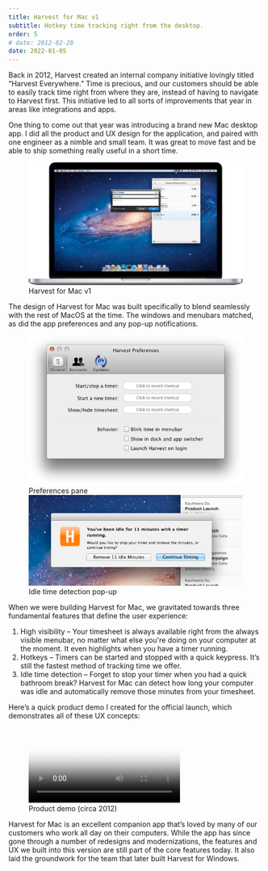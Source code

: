 ```yaml
---
title: Harvest for Mac v1
subtitle: Hotkey time tracking right from the desktop.
order: 5
# date: 2012-02-28
date: 2022-01-05
---
```


<div class="inner">

Back in 2012, Harvest created an internal company initiative lovingly titled “Harvest Everywhere.” Time is precious, and our customers should be able to easily track time right from where they are, instead of having to navigate to Harvest first. This initiative led to all sorts of improvements that year in areas like integrations and apps.

One thing to come out that year was introducing a brand new Mac desktop app. I did all the product and UX design for the application, and paired with one engineer as a nimble and small team. It was great to move fast and be able to ship something really useful in a short time.

</div>

<figure>
  <img src="/images/work/mac-app-store.png" alt="" data-zoomable>
  <figcaption>Harvest for Mac v1</figcaption>
</figure>

<div class="inner">

The design of Harvest for Mac was built specifically to blend seamlessly with the rest of MacOS at the time. The windows and menubars matched, as did the app preferences and any pop-up notifications.

</div>

<figure class="side-by-side">
  <div>
    <div class="bordered">
      <img src="/images/work/mac-preferences.png" alt="" data-zoomable>
    </div>
    <figcaption>Preferences pane</figcaption>
  </div>
  <div>
    <div class="bordered">
      <img src="/images/work/mac-idle.png" alt="" data-zoomable>
    </div>
    <figcaption>Idle time detection pop-up</figcaption>
  </div>
</figure>

<div class="inner">

When we were building Harvest for Mac, we gravitated towards three fundamental features that define the user experience:

1. High visibility – Your timesheet is always available right from the always visible menubar, no matter what else you're doing on your computer at the moment. It even highlights when you have a timer running.
1. Hotkeys – Timers can be started and stopped with a quick keypress. It’s still the fastest method of tracking time we offer.
1. Idle time detection – Forget to stop your timer when you had a quick bathroom break? Harvest for Mac can detect how long your computer was idle and automatically remove those minutes from your timesheet.

Here’s a quick product demo I created for the official launch, which demonstrates all of these UX concepts:

</div>

<figure>
  <video controls poster="/images/blackposter.gif">
    <source src="/images/work/mac-demo.mp4" type="video/mp4">
  </video>
  <figcaption>Product demo (circa 2012)</figcaption>
</figure>

<div class="inner">

Harvest for Mac is an excellent companion app that’s loved by many of our customers who work all day on their computers. While the app has since gone through a number of redesigns and modernizations, the features and UX we built into this version are still part of the core features today. It also laid the groundwork for the team that later built Harvest for Windows.

</div>
